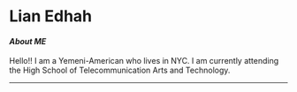 # Lian Edhah

#### _About ME_

Hello!! I am a Yemeni-American who lives in NYC. I am currently attending the High School of Telecommunication Arts and Technology.

---


